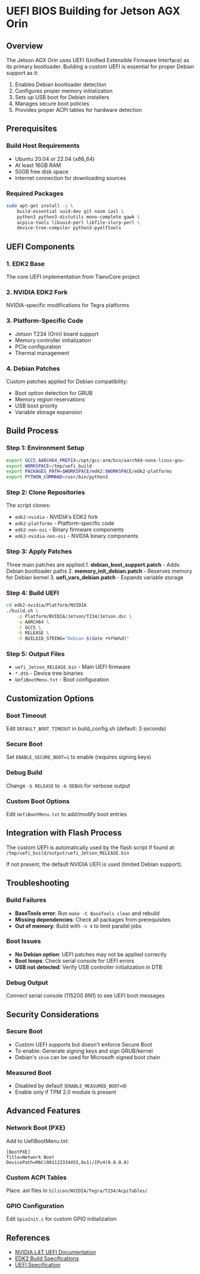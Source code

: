 # UEFI BIOS Building for Jetson AGX Orin

## Overview

The Jetson AGX Orin uses UEFI (Unified Extensible Firmware Interface) as its primary bootloader. Building a custom UEFI is essential for proper Debian support as it:

1. Enables Debian bootloader detection
2. Configures proper memory initialization
3. Sets up USB boot for Debian installers
4. Manages secure boot policies
5. Provides proper ACPI tables for hardware detection

## Prerequisites

### Build Host Requirements
- Ubuntu 20.04 or 22.04 (x86_64)
- At least 16GB RAM
- 50GB free disk space
- Internet connection for downloading sources

### Required Packages
```bash
sudo apt-get install -y \
    build-essential uuid-dev git nasm iasl \
    python3 python3-distutils mono-complete gawk \
    acpica-tools libuuid-perl libfile-slurp-perl \
    device-tree-compiler python3-pyelftools
```

## UEFI Components

### 1. EDK2 Base
The core UEFI implementation from TianoCore project

### 2. NVIDIA EDK2 Fork
NVIDIA-specific modifications for Tegra platforms
### 3. Platform-Specific Code
- Jetson T234 (Orin) board support
- Memory controller initialization
- PCIe configuration
- Thermal management

### 4. Debian Patches
Custom patches applied for Debian compatibility:
- Boot option detection for GRUB
- Memory region reservations
- USB boot priority
- Variable storage expansion

## Build Process

### Step 1: Environment Setup
```bash
export GCC5_AARCH64_PREFIX=/opt/gcc-arm/bin/aarch64-none-linux-gnu-
export WORKSPACE=/tmp/uefi_build
export PACKAGES_PATH=$WORKSPACE/edk2:$WORKSPACE/edk2-platforms
export PYTHON_COMMAND=/usr/bin/python3
```

### Step 2: Clone Repositories
The script clones:
- `edk2-nvidia` - NVIDIA's EDK2 fork
- `edk2-platforms` - Platform-specific code
- `edk2-non-osi` - Binary firmware components
- `edk2-nvidia-non-osi` - NVIDIA binary components

### Step 3: Apply Patches
Three main patches are applied:1. **debian_boot_support.patch** - Adds Debian bootloader paths
2. **memory_init_debian.patch** - Reserves memory for Debian kernel
3. **uefi_vars_debian.patch** - Expands variable storage

### Step 4: Build UEFI
```bash
cd edk2-nvidia/Platform/NVIDIA
./build.sh \
    -p Platform/NVIDIA/Jetson/T234/Jetson.dsc \
    -a AARCH64 \
    -t GCC5 \
    -b RELEASE \
    -D BUILDID_STRING="Debian-$(date +%Y%m%d)"
```

### Step 5: Output Files
- `uefi_Jetson_RELEASE.bin` - Main UEFI firmware
- `*.dtb` - Device tree binaries
- `UefiBootMenu.txt` - Boot configuration

## Customization Options

### Boot Timeout
Edit `DEFAULT_BOOT_TIMEOUT` in build_config.sh (default: 3 seconds)

### Secure Boot
Set `ENABLE_SECURE_BOOT=1` to enable (requires signing keys)

### Debug Build
Change `-b RELEASE` to `-b DEBUG` for verbose output

### Custom Boot Options
Edit `UefiBootMenu.txt` to add/modify boot entries
## Integration with Flash Process

The custom UEFI is automatically used by the flash script if found at:
`/tmp/uefi_build/output/uefi_Jetson_RELEASE.bin`

If not present, the default NVIDIA UEFI is used (limited Debian support).

## Troubleshooting

### Build Failures
- **BaseTools error**: Run `make -C BaseTools clean` and rebuild
- **Missing dependencies**: Check all packages from prerequisites
- **Out of memory**: Build with `-n 4` to limit parallel jobs

### Boot Issues
- **No Debian option**: UEFI patches may not be applied correctly
- **Boot loops**: Check serial console for UEFI errors
- **USB not detected**: Verify USB controller initialization in DTB

### Debug Output
Connect serial console (115200 8N1) to see UEFI boot messages

## Security Considerations

### Secure Boot
- Custom UEFI supports but doesn't enforce Secure Boot
- To enable: Generate signing keys and sign GRUB/kernel
- Debian's `shim` can be used for Microsoft-signed boot chain

### Measured Boot
- Disabled by default (`ENABLE_MEASURED_BOOT=0`)
- Enable only if TPM 2.0 module is present

## Advanced Features

### Network Boot (PXE)
Add to UefiBootMenu.txt:
```
[BootPXE]
Title=Network Boot
DevicePath=MAC(001122334455,0x1)/IPv4(0.0.0.0)
```

### Custom ACPI Tables
Place .asl files in `Silicon/NVIDIA/Tegra/T234/AcpiTables/`

### GPIO Configuration
Edit `GpioInit.c` for custom GPIO initialization

## References
- [NVIDIA L4T UEFI Documentation](https://docs.nvidia.com/jetson/)
- [EDK2 Build Specifications](https://github.com/tianocore/tianocore.github.io/wiki)
- [UEFI Specification](https://uefi.org/specifications)